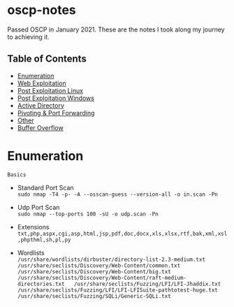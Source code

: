 # oscp-notes

Passed OSCP in January 2021. These are the notes I took along my journey to achieving it. 

## Table of Contents
- [Enumeration](#Enumeration)
- [Web Exploitation](#Web-Exploitation)
- [Post Exploitation Linux](#Post-Exploitation-Linux)
- [Post Exploitation Windows](#Post-Exploitation-Windows)
- [Active Directory](#Active-Directory)
- [Pivoting & Port Forwarding](#Pivoting--Port-Forwarding)
- [Other](#Other)
- [Buffer Overflow](#Buffer-Overflow)

Enumeration
===============================================================================================
`Basics`


-   Standard Port Scan  
     `sudo nmap -T4 -p- -A --osscan-guess --version-all -o in.scan -Pn`

-   Udp Port Scan  
        `sudo nmap --top-ports 100 -sU -o udp.scan -Pn`

-   Extensions  
    `txt,php,aspx,cgi,asp,html,jsp,pdf,doc,docx,xls,xlsx,rtf,bak,xml,xsl,phpthml,sh,pl,py`

-   Wordlists  
        `/usr/share/wordlists/dirbuster/directory-list-2.3-medium.txt  
         /usr/share/seclists/Discovery/Web-Content/common.txt  
         /usr/share/seclists/Discovery/Web-Content/big.txt  
         /usr/share/seclists/Discovery/Web-Content/raft-medium-directories.txt  
         /usr/share/seclists/Fuzzing/LFI/LFI-Jhaddix.txt  
         /usr/share/seclists/Fuzzing/LFI/LFI-LFISuite-pathtotest-huge.txt  
         /usr/share/seclists/Fuzzing/SQLi/Generic-SQLi.txt`  

